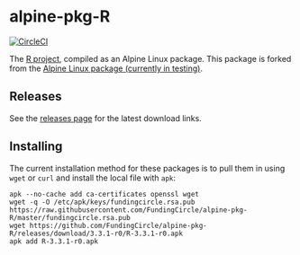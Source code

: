 # alpine-pkg-R

[![CircleCI](https://img.shields.io/circleci/project/FundingCircle/alpine-pkg-R/master.svg)](https://circleci.com/gh/FundingCircle/alpine-pkg-R)

The [R project][r-project], compiled as an Alpine Linux package. This package is
forked from the [Alpine Linux package (currently in
testing)](http://git.alpinelinux.org/cgit/aports/tree/testing/R/APKBUILD).

## Releases

See the [releases page][releases] for the latest download links.

## Installing

The current installation method for these packages is to pull them in using
`wget` or `curl` and install the local file with `apk`:

    apk --no-cache add ca-certificates openssl wget
    wget -q -O /etc/apk/keys/fundingcircle.rsa.pub https://raw.githubusercontent.com/FundingCircle/alpine-pkg-R/master/fundingcircle.rsa.pub
    wget https://github.com/FundingCircle/alpine-pkg-R/releases/download/3.3.1-r0/R-3.3.1-r0.apk
    apk add R-3.3.1-r0.apk

[r-project]: http://www.r-project.org/
[releases]: https://github.com/FundingCircle/alpine-pkg-R/releases/
